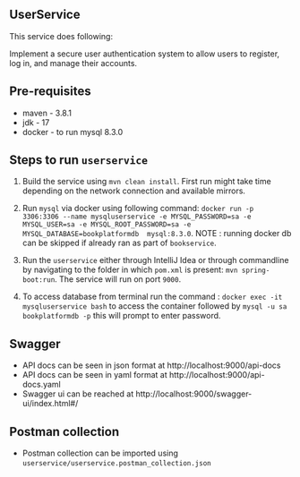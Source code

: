 **UserService**
-
This service does following:

Implement a secure user authentication system to allow users to register, log in, and manage their accounts.

Pre-requisites
-
- maven - 3.8.1
- jdk - 17
- docker - to run mysql 8.3.0

Steps to run `userservice`
-
1. Build the service using `mvn clean install`. First run might take time depending on the network connection and available mirrors.

2. Run `mysql` via docker using following command: `docker run -p 3306:3306 --name mysqluserservice -e MYSQL_PASSWORD=sa -e MYSQL_USER=sa -e MYSQL_ROOT_PASSWORD=sa -e MYSQL_DATABASE=bookplatformdb  mysql:8.3.0`. NOTE : running docker db can be skipped if already ran as part of `bookservice`.

3. Run the `userservice` either through IntelliJ Idea or through commandline by navigating to the folder in which `pom.xml` is present: `mvn spring-boot:run`. The service will run on port `9000`.

4. To access database from terminal run the command : `docker exec -it mysqluserservice bash` to access the container followed by `mysql -u sa bookplatformdb -p` this will prompt to enter password.

Swagger
- 
- API docs can be seen in json format at http://localhost:9000/api-docs
- API docs can be seen in yaml format at http://localhost:9000/api-docs.yaml
- Swagger ui can be reached at http://localhost:9000/swagger-ui/index.html#/ 

Postman collection
-
- Postman collection can be imported using `userservice/userservice.postman_collection.json`